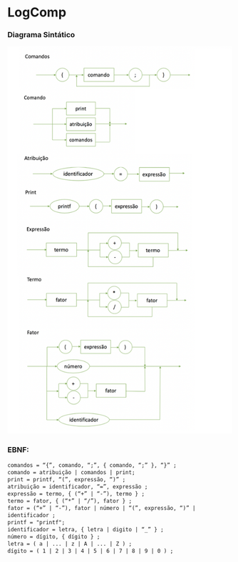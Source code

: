 # LogComp

### Diagrama Sintático
![](DiagramaSintatico/DiagramaSintatico4.png)
### EBNF:
```
comandos = “{”, comando, “;”, { comando, “;” }, “}” ;
comando = atribuição | comandos | print;
print = printf, “(”, expressão, “)” ;
atribuição = identificador, “=”, expressão ;
expressão = termo, { (“+” | “-”), termo } ;
termo = fator, { (“*” | “/”), fator } ;
fator = (“+” | “-”), fator | número | “(”, expressão, “)” | identificador ;
printf = "printf";
identificador = letra, { letra | digito | “_” } ;
número = dígito, { dígito } ;
letra = ( a | ... | z | A | ... | Z ) ;
dígito = ( 1 | 2 | 3 | 4 | 5 | 6 | 7 | 8 | 9 | 0 ) ;
```
